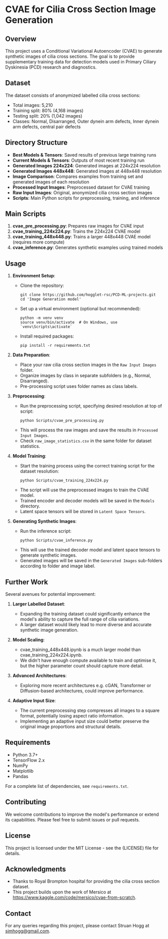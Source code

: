 # CVAE for Cilia Cross Section Image Generation

## Overview

This project uses a Conditional Variational Autoencoder (CVAE) to generate synthetic images of cilia cross sections. The goal is to provide supplementary training data for detection models used in Primary Ciliary Dyskinesia (PCD) research and diagnostics.


## Dataset

The dataset consists of anonymized labelled cilia cross sections:

- Total images: 5,210
- Training split: 80% (4,168 images)
- Testing split: 20% (1,042 images)
- Classes: Normal, Disarranged, Outer dynein arm defects, Inner dynein arm defects, central pair defects

## Directory Structure

- **Best Models & Tensors**: Saved results of previous large training runs
- **Current Models & Tensors**: Outputs of most recent training run
- **Generated Images 224x224**: Generated images at 224x224 resolution
- **Generated Images 448x448**: Generated images at 448x448 resolution
- **Image Comparison**: Compares examples from training set and generated images of each resolution
- **Processed Input Images**: Preprocessed dataset for CVAE training
- **Raw Input Images**: Original, anonymized cilia cross section images
- **Scripts**: Main Python scripts for preprocessing, training, and inference

## Main Scripts

1. **cvae_pre_processing.py**: Prepares raw images for CVAE input
2. **cvae_training_224x224.py**: Trains the 224x224 CVAE model
3. **cvae_training_448x448.py**: Trains a larger 448x448 CVAE model (requires more compute)
4. **cvae_inference.py**: Generates synthetic examples using trained models

## Usage

1. **Environment Setup**:
   - Clone the repository:
     ```
     git clone https://github.com/hogglet-rsc/PCD-ML-projects.git
     cd 'Image Generation model'
     ```
   - Set up a virtual environment (optional but recommended):
     ```
     python -m venv venv
     source venv/bin/activate  # On Windows, use `venv\Scripts\activate`
     ```
   - Install required packages:
     ```
     pip install -r requirements.txt
     ```

2. **Data Preparation**:
   - Place your raw cilia cross section images in the `Raw Input Images` folder.
   - Organize images by class in separate subfolders (e.g., Normal, Disarranged).
   - Pre-processing script uses folder names as class labels.

3. **Preprocessing**:
   - Run the preprocessing script, specifying desired resolution at top of script:
     ```
     python Scripts/cvae_pre_processing.py
     ```
   - This will process the raw images and save the results in `Processed Input Images`.
   - Check `raw_image_statistics.csv` in the same folder for dataset statistics.

4. **Model Training**:
   - Start the training process using the correct training script for the dataset resolution:
     ```
     python Scripts/cvae_training_224x224.py
     ```
   - The script will use the preprocessed images to train the CVAE model.
   - Trained encoder and decoder models will be saved in the `Models` directory.
   - Latent space tensors will be stored in `Latent Space Tensors`.

5. **Generating Synthetic Images**:
   - Run the inference script:
     ```
     python Scripts/cvae_inference.py
     ```
   - This will use the trained decoder model and latent space tensors to generate synthetic images.
   - Generated images will be saved in the `Generated Images` sub-folders according to folder and image label.


## Further Work

Several avenues for potential improvement:

1. **Larger Labelled Dataset**: 
   - Expanding the training dataset could significantly enhance the model's ability to capture the full range of cilia variations.
   - A larger dataset would likely lead to more diverse and accurate synthetic image generation.

2. **Model Scaling**:
   - cvae_training_448x448.ipynb is a much larger model than cvae_training_224x224.ipynb.
   - We didn't have enough compute available to train and optimise it, but the higher parameter count should capture more detail.

3. **Advanced Architectures**:
   - Exploring more recent architectures e.g. cGAN, Transformer or Diffusion-based architectures, could improve performance.
  
4. **Adaptive Input Size**: 
   - The current preprocessing step compresses all images to a square format, potentially losing aspect ratio information.
   - Implementing an adaptive input size could better preserve the original image proportions and structural details.

## Requirements

- Python 3.7+
- TensorFlow 2.x
- NumPy
- Matplotlib
- Pandas

For a complete list of dependencies, see `requirements.txt`.

## Contributing

We welcome contributions to improve the model's performance or extend its capabilities. Please feel free to submit issues or pull requests.

## License

This project is licensed under the MIT License - see the (LICENSE) file for details.

## Acknowledgments

- Thanks to Royal Brompton hospital for providing the cilia cross section dataset.
- This project builds upon the work of Mersico at https://www.kaggle.com/code/mersico/cvae-from-scratch.

## Contact

For any queries regarding this project, please contact Struan Hogg at sjmhogg@gmail.com.
